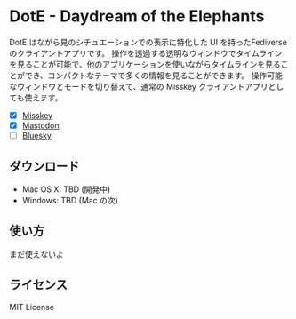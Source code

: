 # DotE - Daydream of the Elephants

DotE はながら見のシチュエーションでの表示に特化した UI を持ったFediverseのクライアントアプリです。
操作を透過する透明なウィンドウでタイムラインを見ることが可能で、他のアプリケーションを使いながらタイムラインを見ることができ、コンパクトなテーマで多くの情報を見ることができます。
操作可能なウィンドウとモードを切り替えて、通常の Misskey クライアントアプリとしても使えます。

- [x] [Misskey](https://misskey-hub.net/)
- [x] [Mastodon](https://joinmastodon.org/)
- [ ] [Bluesky](https://bluesky-web.com/)

## ダウンロード

- Mac OS X: TBD (開発中)
- Windows: TBD (Mac の次)

## 使い方

まだ使えないよ

## ライセンス

MIT License
